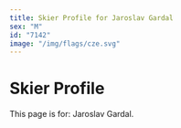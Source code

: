 ```yaml
---
title: Skier Profile for Jaroslav Gardal
sex: "M"
id: "7142"
image: "/img/flags/cze.svg" 
---
```


# Skier Profile

This page is for: Jaroslav Gardal.
    